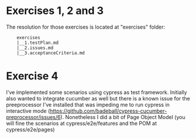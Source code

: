 
# Exercises 1, 2 and 3

The resolution for those exercises is located at "exercises" folder:
       
        exercises
        |__1.testPlan.md
        |__2.issues.md
        |__3.acceptanceCriteria.md

# Exercise 4

I've implemented some scenarios using cypress as test framework. Initially also wanted to integrate cucumber as well but there is a known issue for the preeprocessor I've installed that was impeding me to run cypress in interactive mode (https://github.com/badeball/cypress-cucumber-preprocessor/issues/6). Nonetheless I did a bit of Page Object Model (you will fine the scenarios at cypress/e2e/features and the POM at cypress/e2e/pages) 
